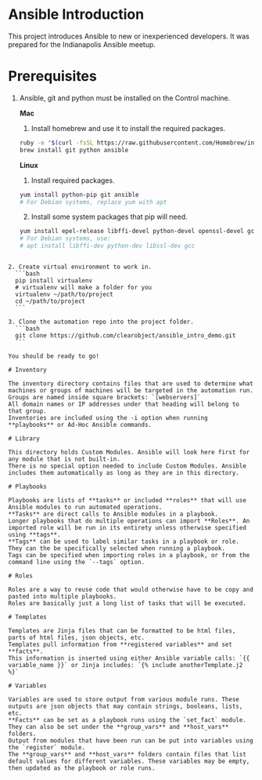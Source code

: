 # Ansible Introduction

This project introduces Ansible to new or inexperienced developers. It was prepared for the Indianapolis Ansible meetup.

# Prerequisites

1. Ansible, git and python must be installed on the Control machine.

    **Mac**  
    1. Install homebrew and use it to install the required packages.  
    ```bash  
    ruby -e "$(curl -fsSL https://raw.githubusercontent.com/Homebrew/install/master/install)"  
    brew install git python ansible  
    ```  

    **Linux**  
    1. Install required packages.  
    ```bash  
    yum install python-pip git ansible  
    # For Debian systems, replace yum with apt  
    ```  
    2. Install some system packages that pip will need.  
    ```bash  
    yum install epel-release libffi-devel python-devel openssl-devel gcc  
    # For Debian systems, use:  
    # apt install libffi-dev python-dev libssl-dev gcc  
  ```

2. Create virtual environment to work in.
    ```bash  
    pip install virtualenv  
    # virtualenv will make a folder for you  
    virtualenv ~/path/to/project  
    cd ~/path/to/project  
    ```

3. Clone the automation repo into the project folder.
    ```bash  
    git clone https://github.com/clearobject/ansible_intro_demo.git  
    ```  

You should be ready to go!

# Inventory

The inventory directory contains files that are used to determine what machines or groups of machines will be targeted in the automation run.
Groups are named inside square brackets: `[webservers]`
All domain names or IP addresses under that heading will belong to that group.
Inventories are included using the -i option when running **playbooks** or Ad-Hoc Ansible commands.

# Library

This directory holds Custom Modules. Ansible will look here first for any module that is not built-in.
There is no special option needed to include Custom Modules. Ansible includes them automatically as long as they are in this directory.

# Playbooks

Playbooks are lists of **tasks** or included **roles** that will use Ansible modules to run automated operations.
**Tasks** are direct calls to Ansible modules in a playbook.
Longer playbooks that do multiple operations can import **Roles**. An imported role will be run in its entirety unless otherwise specified using **tags**.
**Tags** can be used to label similar tasks in a playbook or role. They can the be specifically selected when running a playbook.
Tags can be specified when importing roles in a playbook, or from the command line using the `--tags` option.

# Roles

Roles are a way to reuse code that would otherwise have to be copy and pasted into multiple playbooks.
Roles are basically just a long list of tasks that will be executed.

# Templates

Templates are Jinja files that can be formatted to be html files, parts of html files, json objects, etc.
Templates pull information from **registered variables** and set **facts**.
This information is inserted using either Ansible variable calls: `{{ variable_name }}` or Jinja includes: `{% include anotherTemplate.j2 %}`

# Variables

Variables are used to store output from various module runs. These outputs are json objects that may contain strings, booleans, lists, etc.
**Facts** can be set as a playbook runs using the `set_fact` module. They can also be set under the **group_vars** and **host_vars** folders.
Output from modules that have been run can be put into variables using the `register` module.
The **group_vars** and **host_vars** folders contain files that list default values for different variables. These variables may be empty, then updated as the playbook or role runs.
